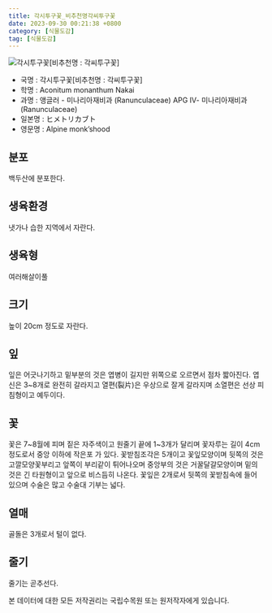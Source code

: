 ```yaml
---
title: 각시투구꽃_비추천명각씨투구꽃
date: 2023-09-30 00:21:38 +0800
category: [식물도감]
tag: [식물도감]
---
```




![각시투구꽃[비추천명 : 각씨투구꽃]](/fileUpload/plants/basic/Ranunculaceae/Aconitum/1683/1_th2.JPG)
- 국명 : 각시투구꽃[비추천명 : 각씨투구꽃]
- 학명 : Aconitum monanthum Nakai
- 과명 : 앵글러 - 미나리아재비과 (Ranunculaceae) APG Ⅳ- 미나리아재비과 (Ranunculaceae)
- 일본명 : ヒメトリカブト
- 영문명 : Alpine monk’shood


## 분포
백두산에 분포한다.
## 생육환경
냇가나 습한 지역에서 자란다.
## 생육형
여러해살이풀
## 크기
높이 20cm 정도로 자란다.
## 잎
잎은 어긋나기하고 밑부분의 것은 엽병이 길지만 위쪽으로 오르면서 점차 짧아진다. 엽신은 3~8개로 완전히 갈라지고 열편(裂片)은 우상으로 잘게 갈라지며 소열편은 선상 피침형이고 예두이다.
## 꽃
꽃은 7~8월에 피며 짙은 자주색이고 원줄기 끝에 1~3개가 달리며 꽃자루는 길이 4cm 정도로서 중앙 이하에 작은포 가 있다. 꽃받침조각은 5개이고 꽃잎모양이며 뒷쪽의 것은 고깔모양꽃부리고 앞쪽이 부리같이 튀어나오며 중앙부의 것은 거꿀달걀모양이며 밑의 것은 긴 타원형이고 앞으로 비스듬히 나온다. 꽃잎은 2개로서 뒷쪽의 꽃받침속에 들어 있으며 수술은 많고 수술대 기부는 넓다.
## 열매
골돌은 3개로서 털이 없다.
## 줄기
줄기는 곧추선다.






본 데이터에 대한 모든 저작권리는 국립수목원 또는 원저작자에게 있습니다.
